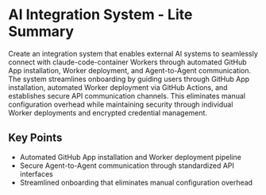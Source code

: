 # AI Integration System - Lite Summary

Create an integration system that enables external AI systems to seamlessly connect with claude-code-container Workers through automated GitHub App installation, Worker deployment, and Agent-to-Agent communication. The system streamlines onboarding by guiding users through GitHub App installation, automated Worker deployment via GitHub Actions, and establishes secure API communication channels. This eliminates manual configuration overhead while maintaining security through individual Worker deployments and encrypted credential management.

## Key Points
- Automated GitHub App installation and Worker deployment pipeline
- Secure Agent-to-Agent communication through standardized API interfaces
- Streamlined onboarding that eliminates manual configuration overhead